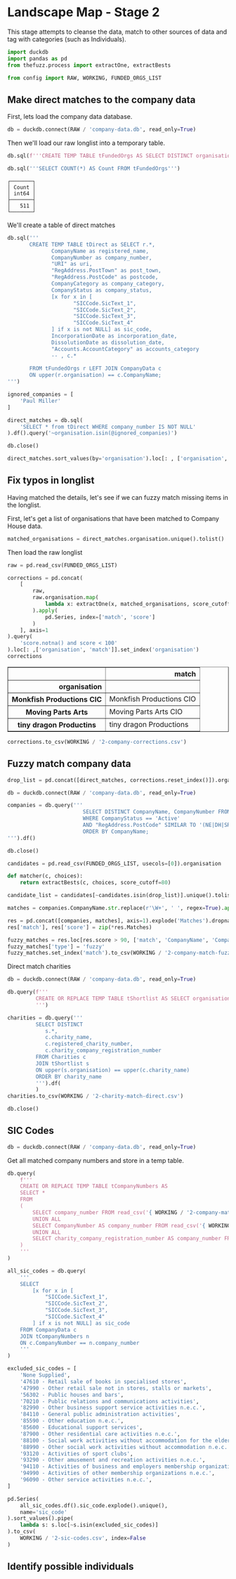 # Landscape Map - Stage 2

This stage attempts to cleanse the data, match to other sources of data and tag with categories (such as Individuals).


```python
import duckdb
import pandas as pd
from thefuzz.process import extractOne, extractBests

from config import RAW, WORKING, FUNDED_ORGS_LIST
```

## Make direct matches to the company data

First, lets load the company data database.


```python
db = duckdb.connect(RAW / 'company-data.db', read_only=True)
```

Then we'll load our raw longlist into a temporary table.


```python
db.sql(f'''CREATE TEMP TABLE tFundedOrgs AS SELECT DISTINCT organisation FROM read_csv('{FUNDED_ORGS_LIST}');''')
```


```python
db.sql('''SELECT COUNT(*) AS Count FROM tFundedOrgs''')
```




    ┌───────┐
    │ Count │
    │ int64 │
    ├───────┤
    │   511 │
    └───────┘



We'll create a table of direct matches


```python
db.sql('''
       CREATE TEMP TABLE tDirect as SELECT r.*,
              CompanyName as registered_name,
              CompanyNumber as company_number,
              "URI" as uri,
              "RegAddress.PostTown" as post_town,
              "RegAddress.PostCode" as postcode,
              CompanyCategory as company_category,
              CompanyStatus as company_status,
              [x for x in [
                     "SICCode.SicText_1",
                     "SICCode.SicText_2",
                     "SICCode.SicText_3",
                     "SICCode.SicText_4"
              ] if x is not NULL] as sic_code,
              IncorporationDate as incorporation_date,
              DissolutionDate as dissolution_date,
              "Accounts.AccountCategory" as accounts_category
              -- , c.*
                        
       FROM tFundedOrgs r LEFT JOIN CompanyData c
       ON upper(r.organisation) == c.CompanyName;
''')
```


```python
ignored_companies = [
    'Paul Miller'
]
```


```python
direct_matches = db.sql(
    'SELECT * from tDirect WHERE company_number IS NOT NULL'
).df().query('~organisation.isin(@ignored_companies)')
```


```python
db.close()
```


```python
direct_matches.sort_values(by='organisation').loc[: , ['organisation', 'company_number']].to_csv(WORKING / '2-company-match-direct.csv', index=False)
```

## Fix typos in longlist

Having matched the details, let's see if we can fuzzy match missing items in the longlist.

First, let's get a list of organisations that have been matched to Company House data.


```python
matched_organisations = direct_matches.organisation.unique().tolist()
```

Then load the raw longlist


```python
raw = pd.read_csv(FUNDED_ORGS_LIST)
```


```python
corrections = pd.concat(
    [
        raw,
        raw.organisation.map(
            lambda x: extractOne(x, matched_organisations, score_cutoff=90)
        ).apply(
            pd.Series, index=['match', 'score']
        )
    ], axis=1
).query(
    'score.notna() and score < 100'
).loc[: ,['organisation', 'match']].set_index('organisation')
corrections
```




<div>
<style scoped>
    .dataframe tbody tr th:only-of-type {
        vertical-align: middle;
    }

    .dataframe tbody tr th {
        vertical-align: top;
    }

    .dataframe thead th {
        text-align: right;
    }
</style>
<table border="1" class="dataframe">
  <thead>
    <tr style="text-align: right;">
      <th></th>
      <th>match</th>
    </tr>
    <tr>
      <th>organisation</th>
      <th></th>
    </tr>
  </thead>
  <tbody>
    <tr>
      <th>Monkfish Productions CIC</th>
      <td>Monkfish Productions CIO</td>
    </tr>
    <tr>
      <th>Moving Parts Arts</th>
      <td>Moving Parts Arts CIO</td>
    </tr>
    <tr>
      <th>tiny dragon Productins</th>
      <td>tiny dragon Productions</td>
    </tr>
  </tbody>
</table>
</div>




```python
corrections.to_csv(WORKING / '2-company-corrections.csv')
```

## Fuzzy match company data


```python
drop_list = pd.concat([direct_matches, corrections.reset_index()]).organisation
```


```python
db = duckdb.connect(RAW / 'company-data.db', read_only=True)
```


```python
companies = db.query('''
                        SELECT DISTINCT CompanyName, CompanyNumber FROM CompanyData
                        WHERE CompanyStatus == 'Active'
                        AND "RegAddress.PostCode" SIMILAR TO '(NE|DH|SR).*'
                        ORDER BY CompanyName;
''').df()
```


```python
db.close()
```


```python
candidates = pd.read_csv(FUNDED_ORGS_LIST, usecols=[0]).organisation
```


```python
def matcher(c, choices):
    return extractBests(c, choices, score_cutoff=80)
```


```python
candidate_list = candidates[~candidates.isin(drop_list)].unique().tolist()
```


```python
matches = companies.CompanyName.str.replace(r'\W+', ' ', regex=True).apply(matcher, choices=candidate_list).rename('Matches')
```


```python
res = pd.concat([companies, matches], axis=1).explode('Matches').dropna()
res['match'], res['score'] = zip(*res.Matches)

fuzzy_matches = res.loc[res.score > 90, ['match', 'CompanyName', 'CompanyNumber', 'score']]
fuzzy_matches['type'] = 'fuzzy'
fuzzy_matches.set_index('match').to_csv(WORKING / '2-company-match-fuzzy.csv')
```

Direct match charities


```python
db = duckdb.connect(RAW / 'company-data.db', read_only=True)
```


```python
db.query(f'''
         CREATE OR REPLACE TEMP TABLE tShortlist AS SELECT organisation FROM '{ FUNDED_ORGS_LIST }';
         ''')
```


```python
charities = db.query('''
         SELECT DISTINCT
            s.*,
            c.charity_name,
            c.registered_charity_number,
            c.charity_company_registration_number
         FROM Charities c
         JOIN tShortlist s
         ON upper(s.organisation) == upper(c.charity_name)
         ORDER BY charity_name
         ''').df(
         )
charities.to_csv(WORKING / '2-charity-match-direct.csv')
```


```python
db.close()
```

## SIC Codes


```python
db = duckdb.connect(RAW / 'company-data.db', read_only=True)
```

Get all matched company numbers and store in a temp table.


```python
db.query(
    f'''
    CREATE OR REPLACE TEMP TABLE tCompanyNumbers AS
    SELECT *
    FROM
    (
        SELECT company_number FROM read_csv('{ WORKING / '2-company-match-direct.csv' }')
        UNION ALL
        SELECT CompanyNumber AS company_number FROM read_csv('{ WORKING / '2-company-match-fuzzy.csv' }')
        UNION ALL
        SELECT charity_company_registration_number AS company_number FROM read_csv('{ WORKING / '2-charity-match-direct.csv' }')
    )
    '''
)
```


```python
all_sic_codes = db.query(
    '''
    SELECT
        [x for x in [
            "SICCode.SicText_1",
            "SICCode.SicText_2",
            "SICCode.SicText_3",
            "SICCode.SicText_4"
        ] if x is not NULL] as sic_code
    FROM CompanyData c
    JOIN tCompanyNumbers n
    ON c.CompanyNumber == n.company_number
    '''
)
```


```python
excluded_sic_codes = [
    'None Supplied',
    '47610 - Retail sale of books in specialised stores',
    '47990 - Other retail sale not in stores, stalls or markets',
    '56302 - Public houses and bars',
    '70210 - Public relations and communications activities',
    '82990 - Other business support service activities n.e.c.',
    '84110 - General public administration activities',
    '85590 - Other education n.e.c.',
    '85600 - Educational support services',
    '87900 - Other residential care activities n.e.c.',
    '88100 - Social work activities without accommodation for the elderly and disabled',
    '88990 - Other social work activities without accommodation n.e.c.',
    '93120 - Activities of sport clubs',
    '93290 - Other amusement and recreation activities n.e.c.',
    '94110 - Activities of business and employers membership organizations',
    '94990 - Activities of other membership organizations n.e.c.',
    '96090 - Other service activities n.e.c.',
]
```


```python
pd.Series(
    all_sic_codes.df().sic_code.explode().unique(),
    name='sic_code'
).sort_values().pipe(
    lambda s: s.loc[~s.isin(excluded_sic_codes)]
).to_csv(
    WORKING / '2-sic-codes.csv', index=False
)
```

## Identify possible individuals
